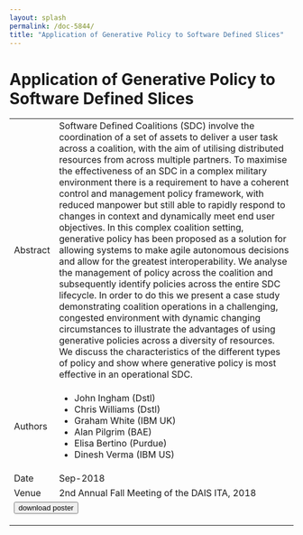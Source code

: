 ```yaml
---
layout: splash
permalink: /doc-5844/
title: "Application of Generative Policy to Software Defined Slices"
---
```


# Application of Generative Policy to Software Defined Slices

<table>
    <tbody>
    <tr>
        <td>Abstract</td>
        <td>Software Defined Coalitions (SDC) involve the coordination of a set of assets to deliver a user task across a coalition, with the aim of utilising distributed resources from across multiple partners. To maximise the effectiveness of an SDC in a complex military environment there is a requirement to have a coherent control and management policy framework, with reduced manpower but still able to rapidly respond to changes in context and dynamically meet end user objectives. In this complex coalition setting, generative policy has been proposed as a solution for allowing systems to make agile autonomous decisions and allow for the greatest interoperability. We analyse the management of policy across the coalition and subsequently identify policies across the entire SDC lifecycle. In order to do this we present a case study demonstrating coalition operations in a challenging, congested environment with dynamic changing circumstances to illustrate the advantages of using generative policies across a diversity of resources. We discuss the characteristics of the different types of policy and show where generative policy is most effective in an operational SDC.</td>
    </tr>
    <tr>
        <td>Authors</td>
        <td>
            <ul>
                <li>John Ingham (Dstl)</li>
                <li>Chris Williams (Dstl)</li>
                <li>Graham White (IBM UK)</li>
                <li>Alan Pilgrim (BAE)</li>
                <li>Elisa Bertino (Purdue)</li>
                <li>Dinesh Verma (IBM US)</li>
            </ul>
        </td>
    </tr>
    <tr>
        <td>Date</td>
        <td>Sep-2018</td>
    </tr>
    <tr>
        <td>Venue</td>
        <td>2nd Annual Fall Meeting of the DAIS ITA, 2018</td>
    </tr>
        <tr>
            <td colspan="2">
                <form method="get" action="https://dais-ita.org/sites/default/files/2418_poster.pdf">
                    <button type="submit">download poster</button>
                </form>
            </td>
        </tr>
    </tbody>
</table>
